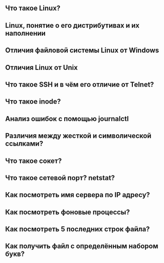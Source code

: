 ## Что такое Linux?
## Linux, понятие о его дистрибутивах и их наполнении
## Отличия файловой системы Linux от Windows
## Отличия Linux от Unix
## Что такое SSH и в чём его отличие от Telnet?
## Что такое inode?
## Анализ ошибок с помощью journalctl
## Различия между жесткой и символической ссылками?
## Что такое сокет?
## Что такое сетевой порт? netstat?
## Как посмотреть имя сервера по IP адресу?
## Как посмотреть фоновые процессы?
## Как посмотреть 5 последних строк файла?
## Как получить файл с определённым набором букв?